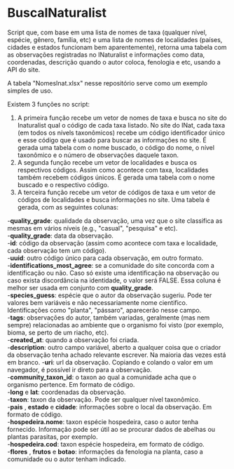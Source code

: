# BuscaINaturalist

Script que, com base em uma lista de nomes de taxa (qualquer nível, espécie, gênero, família, etc) e uma lista de nomes de localidades (países, cidades e estados funcionam bem aparentemente), retorna uma tabela com as observações registradas no INaturalist e informações como data, coordenadas, descrição quando o autor coloca, fenologia e etc, usando a API do site.

A tabela "NomesInat.xlsx" nesse repositório serve como um exemplo simples de uso.

Existem 3 funções no script:

1. A primeira função recebe um vetor de nomes de taxa e busca no site do Inaturalist qual o código de cada taxa listado. No site do INat, cada taxa (em todos os nívels taxonômicos) recebe um código identificador único e esse código que é usado para buscar as informações no site. É gerada uma tabela com o nome buscado, o código do nome, o nível taxonômico e o número de observações daquele taxon.
2. A segunda função recebe um vetor de localidades e busca os respectivos códigos. Assim como acontece com taxa, localidades também recebem códigos únicos. É gerada uma tabela com o nome buscado e o respectivo código.
3. A terceira função recebe um vetor de códigos de taxa e um vetor de códigos de localidades e busca informações no site. Uma tabela é gerada, com as seguintes colunas: 

-**quality_grade**: qualidade da observação, uma vez que o site classifica as mesmas em vários níveis (e.g., "casual", "pesquisa" e etc).  
-**quality_grade**: data da observação.  
-**id**: código da observação (assim como acontece com taxa e localidade, cada observação tem um código).  
-**uuid**: outro código único para cada observação, em outro formato.  
-**identifications_most_agree**: se a comunidade do site concorda com a identificação ou não. Caso só existe uma identificação na observação ou caso exista discordância na identidade, o valor será FALSE. Essa coluna é melhor ser usada em conjunto com **quality_grade**.  
-**species_guess**: espécie que o autor da observação sugeriu. Pode ter valores bem variáveis e não necessariamente nome cientifico. Identificações como "planta", "pássaro", aparecerão nesse campo.  
-**tags**: observações do autor, também variadas, geralmente (mas nem sempre) relacionadas ao ambiente que o organismo foi visto (por exemplo, bioma, se perto de um riacho, etc).  
-**created_at**: quando a observação foi criada.  
-**description**: outro campo variável, aberto a qualquer coisa que o criador da observação tenha achado relevante escrever. Na maioria das vezes está em branco.
-**uri**: url da observação. Copiando e colando o valor em um navegador, é possível ir direto para a observação.  
-**community_taxon_id**: o taxon ao qual a comunidade acha que o organismo pertence. Em formato de código.  
-**long** e **lat**: coordenadas da observação.  
-**taxon**: taxon da observação. Pode ser qualquer nível taxonômico.  
-**pais** , **estado** e **cidade**: informações sobre o local da observação. Em formato de código.  
-**hospedeira.nome**: taxon espécie hospedeira, caso o autor tenha fornecido. Informação pode ser útil ao se procurar dados de abelhas ou plantas parasitas, por exemplo.  
-**hospedeira.cod**: taxon espécie hospedeira, em formato de código.  
-**flores** , **frutos** e **botao**: informações da fenologia na planta, caso a comunidade ou o autor tenham indicado.  
